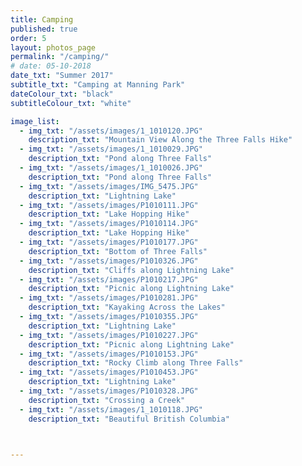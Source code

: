 ```yaml
---
title: Camping  
published: true
order: 5
layout: photos_page
permalink: "/camping/"
# date: 05-10-2018
date_txt: "Summer 2017"
subtitle_txt: "Camping at Manning Park"
dateColour_txt: "black"
subtitleColour_txt: "white"

image_list:
  - img_txt: "/assets/images/1_1010120.JPG"
    description_txt: "Mountain View Along the Three Falls Hike"
  - img_txt: "/assets/images/1_1010029.JPG"
    description_txt: "Pond along Three Falls"
  - img_txt: "/assets/images/1_1010026.JPG"
    description_txt: "Pond along Three Falls"
  - img_txt: "/assets/images/IMG_5475.JPG"
    description_txt: "Lightning Lake"
  - img_txt: "/assets/images/P1010111.JPG"
    description_txt: "Lake Hopping Hike"
  - img_txt: "/assets/images/P1010114.JPG"
    description_txt: "Lake Hopping Hike"
  - img_txt: "/assets/images/P1010177.JPG"
    description_txt: "Bottom of Three Falls"
  - img_txt: "/assets/images/P1010326.JPG"
    description_txt: "Cliffs along Lightning Lake"
  - img_txt: "/assets/images/P1010217.JPG"
    description_txt: "Picnic along Lightning Lake"
  - img_txt: "/assets/images/P1010281.JPG"
    description_txt: "Kayaking Across the Lakes"
  - img_txt: "/assets/images/P1010355.JPG"
    description_txt: "Lightning Lake"
  - img_txt: "/assets/images/P1010227.JPG"
    description_txt: "Picnic along Lightning Lake"
  - img_txt: "/assets/images/P1010153.JPG"
    description_txt: "Rocky Climb along Three Falls"
  - img_txt: "/assets/images/P1010453.JPG"
    description_txt: "Lightning Lake"
  - img_txt: "/assets/images/P1010328.JPG"
    description_txt: "Crossing a Creek"
  - img_txt: "/assets/images/1_1010118.JPG"
    description_txt: "Beautiful British Columbia"



---
```

